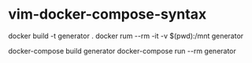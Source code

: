 # vim-docker-compose-syntax
docker build -t generator .
docker rum --rm -it -v $(pwd):/mnt generator

docker-compose build generator
docker-compose run --rm generator

